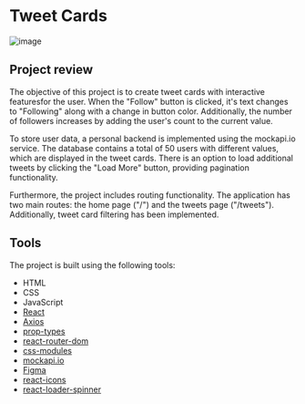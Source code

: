 # Tweet Cards

![image](https://res.cloudinary.com/dzbevpbos/image/upload/v1685817540/about_project_t4nopv.png)

## Project review

The objective of this project is to create tweet cards with interactive
featuresfor the user. When the "Follow" button is clicked, it's text changes to
"Following" along with a change in button color. Additionally, the number of
followers increases by adding the user's count to the current value.

To store user data, a personal backend is implemented using the mockapi.io
service. The database contains a total of 50 users with different values, which
are displayed in the tweet cards. There is an option to load additional tweets
by clicking the "Load More" button, providing pagination functionality.

Furthermore, the project includes routing functionality. The application has two
main routes: the home page ("/") and the tweets page ("/tweets"). Additionally,
tweet card filtering has been implemented.

## Tools

The project is built using the following tools:

- HTML
- CSS
- JavaScript
- [React](https://uk.legacy.reactjs.org/)
- [Axios](https://axios-http.com/)
- [prop-types](https://github.com/facebook/prop-types)
- [react-router-dom](https://github.com/remix-run/react-router#readme)
- [css-modules](https://github.com/css-modules/css-modules)
- [mockapi.io](https://mockapi.io/)
- [Figma](https://www.figma.com/)
- [react-icons](https://react-icons.github.io/react-icons/)
- [react-loader-spinner](https://mhnpd.github.io/react-loader-spinner/)
